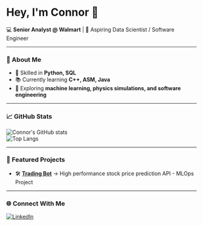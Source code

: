 # Hey, I'm Connor 👋  

💻 **Senior Analyst @ Walmart** | 🚀 Aspiring Data Scientist / Software Engineer  

---

### 🌟 About Me  
- 🔧 Skilled in **Python, SQL**  
- 📚 Currently learning **C++, ASM, Java**  
- 🌱 Exploring **machine learning, physics simulations, and software engineering**  

---

### 📈 GitHub Stats  
![Connor's GitHub stats](https://github-readme-stats.vercel.app/api?username=crcrist&show_icons=true&theme=tokyonight)  
![Top Langs](https://github-readme-stats.vercel.app/api/top-langs/?username=crcrist&layout=compact&theme=tokyonight)  

---

### 🚀 Featured Projects  
- 🛠️ [**Trading Bot**](https://github.com/crcrist/tradingbot) → High performance stock price prediction API - MLOps Project

---

<!-- ### 🎵 Fun Stuff  
- 🎶 [Spotify Now Playing](https://spotify-github-profile.vercel.app/api/view?uid=your_spotify_id&cover_image=true&theme=novatorem)  
- 🐍 Contribution snake animation:  
  ![snake gif](https://github.com/crcrist/crcrist/blob/output/github-contribution-grid-snake.gif)

--- -->

### 🌐 Connect With Me  
[![LinkedIn](https://img.shields.io/badge/LinkedIn-Connor%20Crist-blue?logo=linkedin)](https://www.linkedin.com/in/connor-crist-4345b6200)  
<!-- [![GitHub](https://img.shields.io/badge/GitHub-crcrist-lightgrey?logo=github)](https://github.com/crcrist)   -->

